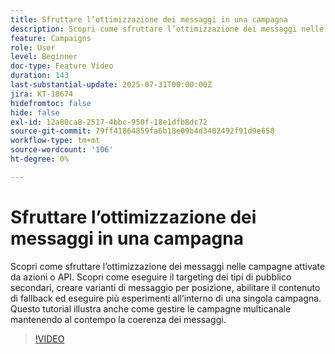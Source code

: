 ```yaml
---
title: Sfruttare l’ottimizzazione dei messaggi in una campagna
description: Scopri come sfruttare l’ottimizzazione dei messaggi nelle campagne attivate da azioni o API. Scopri come eseguire il targeting dei tipi di pubblico secondari, creare varianti di messaggio per posizione, abilitare il contenuto di fallback ed eseguire più esperimenti all’interno di una singola campagna. Questo tutorial illustra anche come gestire le campagne multicanale mantenendo al contempo la coerenza dei messaggi.
feature: Campaigns
role: User
level: Beginner
doc-type: Feature Video
duration: 143
last-substantial-update: 2025-07-31T00:00:00Z
jira: KT-18674
hidefromtoc: false
hide: false
exl-id: 12a80ca8-2517-4bbc-950f-18e1dfb8dc72
source-git-commit: 79ff41864859fa6b18e09b4d3402492f91d9e658
workflow-type: tm+mt
source-wordcount: '106'
ht-degree: 0%

---
```


# Sfruttare l’ottimizzazione dei messaggi in una campagna

Scopri come sfruttare l’ottimizzazione dei messaggi nelle campagne attivate da azioni o API. Scopri come eseguire il targeting dei tipi di pubblico secondari, creare varianti di messaggio per posizione, abilitare il contenuto di fallback ed eseguire più esperimenti all’interno di una singola campagna. Questo tutorial illustra anche come gestire le campagne multicanale mantenendo al contempo la coerenza dei messaggi.

>[!VIDEO](https://video.tv.adobe.com/v/3470368/?learn=on&enablevpops)
